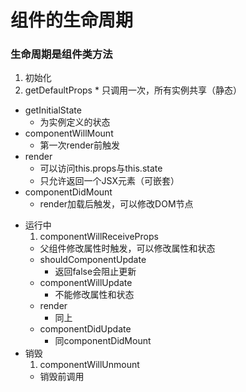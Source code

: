 组件的生命周期
===
### 生命周期是组件类方法
1. 初始化
  1. getDefaultProps
    * 只调用一次，所有实例共享（静态）
  - getInitialState
    * 为实例定义的状态
  - componentWillMount
    * 第一次render前触发
  - render
    * 可以访问this.props与this.state
    * 只允许返回一个JSX元素（可嵌套）
  - componentDidMount
    * render加载后触发，可以修改DOM节点
+ 运行中
  1. componentWillReceiveProps
    * 父组件修改属性时触发，可以修改属性和状态
  - shouldComponentUpdate
    * 返回false会阻止更新
  - componentWillUpdate
    * 不能修改属性和状态
  - render
    * 同上
  - componentDidUpdate
    * 同componentDidMount
+ 销毁
  1. componentWillUnmount
    * 销毁前调用
